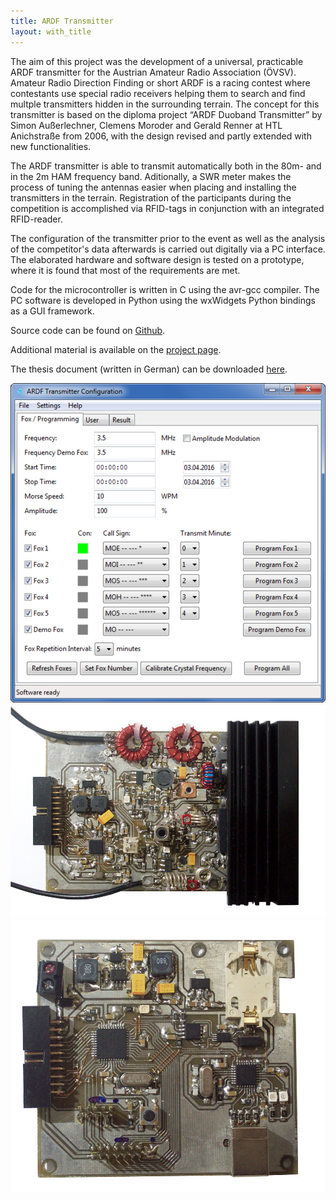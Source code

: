 ```yaml
---
title: ARDF Transmitter
layout: with_title
---
```


The aim of this project was the development of a universal, practicable ARDF
transmitter for the Austrian Amateur Radio Association (ÖVSV). Amateur Radio
Direction Finding or short ARDF is a racing contest where contestants 
use special radio receivers helping them to search and find multple transmitters
hidden in the surrounding terrain. The concept for this transmitter is 
based on the diploma project “ARDF Duoband Transmitter” by Simon Außerlechner, 
Clemens Moroder and Gerald Renner at HTL Anichstraße from 2006, with the design 
revised and partly extended with new functionalities.

The ARDF transmitter is 
able to transmit automatically both in the 80m- and in the 2m HAM frequency band.
Aditionally, a SWR meter makes the process of tuning the antennas easier when 
placing and installing the transmitters in the terrain. Registration of the 
participants during the competition is accomplished via RFID-tags in conjunction 
with an integrated RFID-reader.

The configuration of the transmitter prior to 
the event as well as the analysis of the competitor's data afterwards is carried 
out digitally via a PC interface. The elaborated hardware and software design is 
tested on a prototype, where it is found that most of the requirements are met.

Code for the microcontroller is written in C using the avr-gcc compiler. The
PC software is developed in Python using the wxWidgets Python bindings as a
GUI framework.

Source code can be found on [Github](https://github.com/simonkaufmann/ARDF-Transmitter).  

Additional material is available on the [project page](http://ardf.heka.or.at/).   

The thesis document (written in German) can be downloaded [here](http://ardf.heka.or.at/amateurfunkpeilsender.pdf).

<div class="w3-row-padding">
<div class="w3-half">
  <img src="/res/ardf/software.png" style="max-width: 100%;" onclick="onClick(this, '/res/ardf/software.png')"/>
  <img src="/res/ardf/dds.jpg" style="max-width: 100%;" onclick="onClick(this, '/res/ardf/dds.jpg')"/>
  <img src="/res/ardf/microcontroller.jpg" style="max-width: 100%;" onclick="onClick(this, '/res/ardf/microcontroller.jpg')"/>
</div>
</div>


